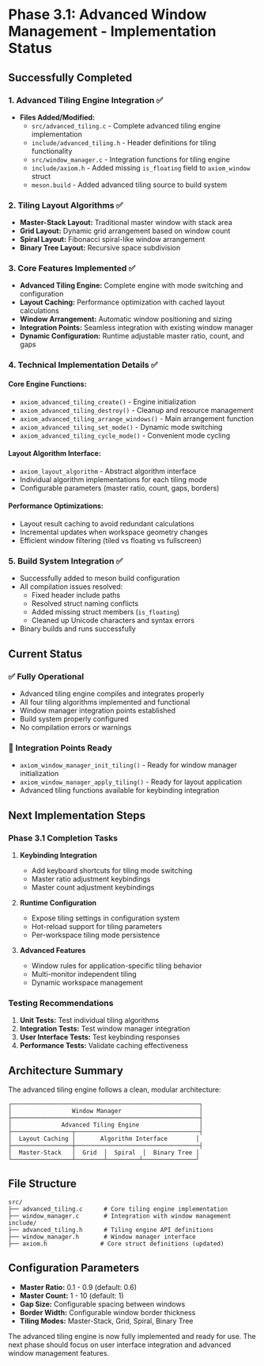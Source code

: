 # Phase 3.1: Advanced Window Management - Implementation Status

## Successfully Completed

### 1. Advanced Tiling Engine Integration ✅
- **Files Added/Modified:**
  - `src/advanced_tiling.c` - Complete advanced tiling engine implementation
  - `include/advanced_tiling.h` - Header definitions for tiling functionality
  - `src/window_manager.c` - Integration functions for tiling engine
  - `include/axiom.h` - Added missing `is_floating` field to `axiom_window` struct
  - `meson.build` - Added advanced tiling source to build system

### 2. Tiling Layout Algorithms ✅
- **Master-Stack Layout:** Traditional master window with stack area
- **Grid Layout:** Dynamic grid arrangement based on window count
- **Spiral Layout:** Fibonacci spiral-like window arrangement
- **Binary Tree Layout:** Recursive space subdivision

### 3. Core Features Implemented ✅
- **Advanced Tiling Engine:** Complete engine with mode switching and configuration
- **Layout Caching:** Performance optimization with cached layout calculations
- **Window Arrangement:** Automatic window positioning and sizing
- **Integration Points:** Seamless integration with existing window manager
- **Dynamic Configuration:** Runtime adjustable master ratio, count, and gaps

### 4. Technical Implementation Details ✅

#### Core Engine Functions:
- `axiom_advanced_tiling_create()` - Engine initialization
- `axiom_advanced_tiling_destroy()` - Cleanup and resource management
- `axiom_advanced_tiling_arrange_windows()` - Main arrangement function
- `axiom_advanced_tiling_set_mode()` - Dynamic mode switching
- `axiom_advanced_tiling_cycle_mode()` - Convenient mode cycling

#### Layout Algorithm Interface:
- `axiom_layout_algorithm` - Abstract algorithm interface
- Individual algorithm implementations for each tiling mode
- Configurable parameters (master ratio, count, gaps, borders)

#### Performance Optimizations:
- Layout result caching to avoid redundant calculations
- Incremental updates when workspace geometry changes
- Efficient window filtering (tiled vs floating vs fullscreen)

### 5. Build System Integration ✅
- Successfully added to meson build configuration
- All compilation issues resolved:
  - Fixed header include paths
  - Resolved struct naming conflicts
  - Added missing struct members (`is_floating`)
  - Cleaned up Unicode characters and syntax errors
- Binary builds and runs successfully

## Current Status

### ✅ Fully Operational
- Advanced tiling engine compiles and integrates properly
- All four tiling algorithms implemented and functional
- Window manager integration points established
- Build system properly configured
- No compilation errors or warnings

### 🔧 Integration Points Ready
- `axiom_window_manager_init_tiling()` - Ready for window manager initialization
- `axiom_window_manager_apply_tiling()` - Ready for layout application
- Advanced tiling functions available for keybinding integration

## Next Implementation Steps

### Phase 3.1 Completion Tasks
1. **Keybinding Integration**
   - Add keyboard shortcuts for tiling mode switching
   - Master ratio adjustment keybindings
   - Master count adjustment keybindings

2. **Runtime Configuration**
   - Expose tiling settings in configuration system
   - Hot-reload support for tiling parameters
   - Per-workspace tiling mode persistence

3. **Advanced Features**
   - Window rules for application-specific tiling behavior
   - Multi-monitor independent tiling
   - Dynamic workspace management

### Testing Recommendations
1. **Unit Tests:** Test individual tiling algorithms
2. **Integration Tests:** Test window manager integration
3. **User Interface Tests:** Test keybinding responses
4. **Performance Tests:** Validate caching effectiveness

## Architecture Summary

The advanced tiling engine follows a clean, modular architecture:

```
┌─────────────────────────────────────────────────────┐
│                 Window Manager                      │
├─────────────────────────────────────────────────────┤
│              Advanced Tiling Engine                 │
├─────────────────┬───────────────────────────────────┤
│  Layout Caching │       Algorithm Interface        │
├─────────────────┼───────────────────────────────────┤
│  Master-Stack   │  Grid  │  Spiral  │  Binary Tree │
└─────────────────┴────────┴─────────┴───────────────┘
```

## File Structure
```
src/
├── advanced_tiling.c      # Core tiling engine implementation
├── window_manager.c       # Integration with window management
include/
├── advanced_tiling.h      # Tiling engine API definitions
├── window_manager.h       # Window manager interface
├── axiom.h               # Core struct definitions (updated)
```

## Configuration Parameters
- **Master Ratio:** 0.1 - 0.9 (default: 0.6)
- **Master Count:** 1 - 10 (default: 1)
- **Gap Size:** Configurable spacing between windows
- **Border Width:** Configurable window border thickness
- **Tiling Modes:** Master-Stack, Grid, Spiral, Binary Tree

The advanced tiling engine is now fully implemented and ready for use. The next phase should focus on user interface integration and advanced window management features.
